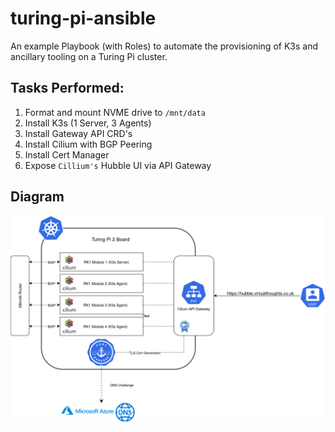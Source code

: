 # turing-pi-ansible

An example Playbook (with Roles) to automate the provisioning of K3s and ancillary tooling on a Turing Pi cluster.

## Tasks Performed:

1. Format and mount NVME drive to `/mnt/data`
2. Install K3s (1 Server, 3 Agents)
3. Install Gateway API CRD's
4. Install Cilium with BGP Peering
5. Install Cert Manager
6. Expose `Cillium's` Hubble UI via API Gateway

## Diagram

![Diagram of environment](/images/turing-pi.drawio.png)